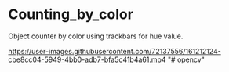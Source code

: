 # Counting_by_color
Object counter by color using trackbars for hue value.


https://user-images.githubusercontent.com/72137556/161212124-cbe8cc04-5949-4bb0-adb7-bfa5c41b4a61.mp4
"# opencv" 
